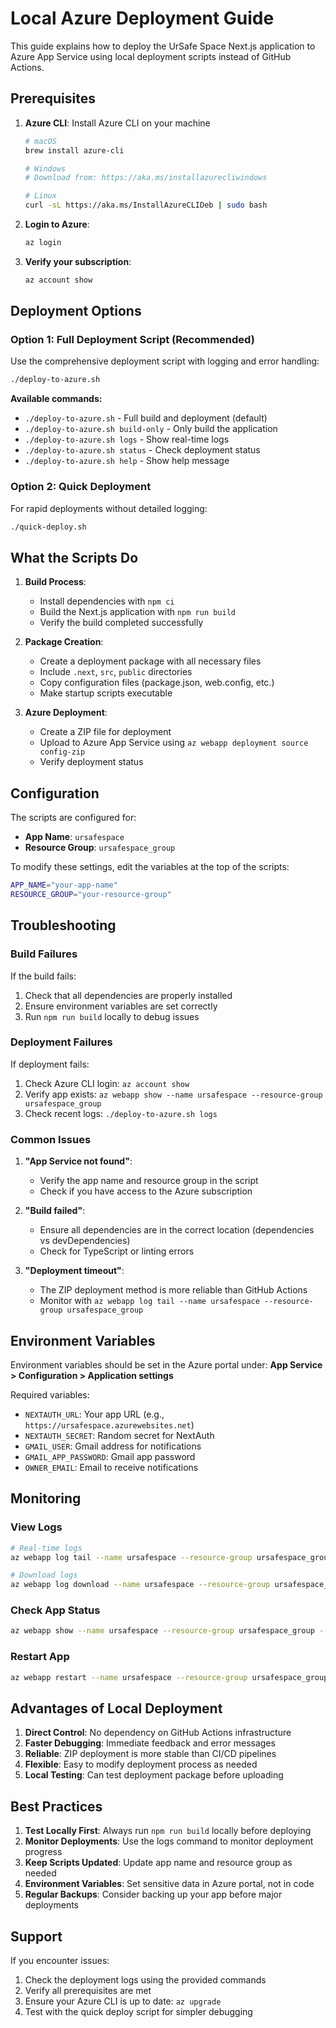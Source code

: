 # Local Azure Deployment Guide

This guide explains how to deploy the UrSafe Space Next.js application to Azure App Service using local deployment scripts instead of GitHub Actions.

## Prerequisites

1. **Azure CLI**: Install Azure CLI on your machine
   ```bash
   # macOS
   brew install azure-cli
   
   # Windows
   # Download from: https://aka.ms/installazurecliwindows
   
   # Linux
   curl -sL https://aka.ms/InstallAzureCLIDeb | sudo bash
   ```

2. **Login to Azure**:
   ```bash
   az login
   ```

3. **Verify your subscription**:
   ```bash
   az account show
   ```

## Deployment Options

### Option 1: Full Deployment Script (Recommended)

Use the comprehensive deployment script with logging and error handling:

```bash
./deploy-to-azure.sh
```

**Available commands:**
- `./deploy-to-azure.sh` - Full build and deployment (default)
- `./deploy-to-azure.sh build-only` - Only build the application
- `./deploy-to-azure.sh logs` - Show real-time logs
- `./deploy-to-azure.sh status` - Check deployment status
- `./deploy-to-azure.sh help` - Show help message

### Option 2: Quick Deployment

For rapid deployments without detailed logging:

```bash
./quick-deploy.sh
```

## What the Scripts Do

1. **Build Process**:
   - Install dependencies with `npm ci`
   - Build the Next.js application with `npm run build`
   - Verify the build completed successfully

2. **Package Creation**:
   - Create a deployment package with all necessary files
   - Include `.next`, `src`, `public` directories
   - Copy configuration files (package.json, web.config, etc.)
   - Make startup scripts executable

3. **Azure Deployment**:
   - Create a ZIP file for deployment
   - Upload to Azure App Service using `az webapp deployment source config-zip`
   - Verify deployment status

## Configuration

The scripts are configured for:
- **App Name**: `ursafespace`
- **Resource Group**: `ursafespace_group`

To modify these settings, edit the variables at the top of the scripts:

```bash
APP_NAME="your-app-name"
RESOURCE_GROUP="your-resource-group"
```

## Troubleshooting

### Build Failures

If the build fails:
1. Check that all dependencies are properly installed
2. Ensure environment variables are set correctly
3. Run `npm run build` locally to debug issues

### Deployment Failures

If deployment fails:
1. Check Azure CLI login: `az account show`
2. Verify app exists: `az webapp show --name ursafespace --resource-group ursafespace_group`
3. Check recent logs: `./deploy-to-azure.sh logs`

### Common Issues

1. **"App Service not found"**:
   - Verify the app name and resource group in the script
   - Check if you have access to the Azure subscription

2. **"Build failed"**:
   - Ensure all dependencies are in the correct location (dependencies vs devDependencies)
   - Check for TypeScript or linting errors

3. **"Deployment timeout"**:
   - The ZIP deployment method is more reliable than GitHub Actions
   - Monitor with `az webapp log tail --name ursafespace --resource-group ursafespace_group`

## Environment Variables

Environment variables should be set in the Azure portal under:
**App Service > Configuration > Application settings**

Required variables:
- `NEXTAUTH_URL`: Your app URL (e.g., `https://ursafespace.azurewebsites.net`)
- `NEXTAUTH_SECRET`: Random secret for NextAuth
- `GMAIL_USER`: Gmail address for notifications
- `GMAIL_APP_PASSWORD`: Gmail app password
- `OWNER_EMAIL`: Email to receive notifications

## Monitoring

### View Logs
```bash
# Real-time logs
az webapp log tail --name ursafespace --resource-group ursafespace_group

# Download logs
az webapp log download --name ursafespace --resource-group ursafespace_group
```

### Check App Status
```bash
az webapp show --name ursafespace --resource-group ursafespace_group --query "state"
```

### Restart App
```bash
az webapp restart --name ursafespace --resource-group ursafespace_group
```

## Advantages of Local Deployment

1. **Direct Control**: No dependency on GitHub Actions infrastructure
2. **Faster Debugging**: Immediate feedback and error messages
3. **Reliable**: ZIP deployment is more stable than CI/CD pipelines
4. **Flexible**: Easy to modify deployment process as needed
5. **Local Testing**: Can test deployment package before uploading

## Best Practices

1. **Test Locally First**: Always run `npm run build` locally before deploying
2. **Monitor Deployments**: Use the logs command to monitor deployment progress
3. **Keep Scripts Updated**: Update app name and resource group as needed
4. **Environment Variables**: Set sensitive data in Azure portal, not in code
5. **Regular Backups**: Consider backing up your app before major deployments

## Support

If you encounter issues:
1. Check the deployment logs using the provided commands
2. Verify all prerequisites are met
3. Ensure your Azure CLI is up to date: `az upgrade`
4. Test with the quick deploy script for simpler debugging